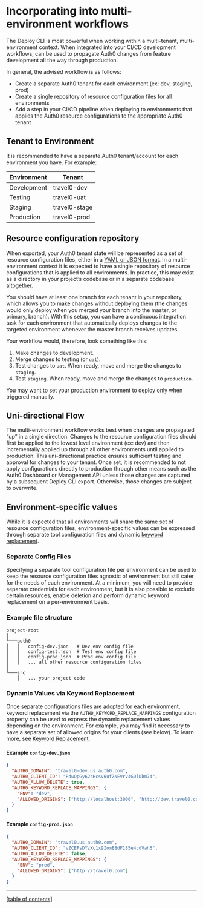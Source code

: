 # Incorporating into multi-environment workflows

The Deploy CLI is most powerful when working within a multi-tenant, multi-environment context. When integrated into your CI/CD development workflows, can be used to propagate Auth0 changes from feature development all the way through production.

In general, the advised workflow is as follows:

- Create a separate Auth0 tenant for each environment (ex: dev, staging, prod)
- Create a single repository of resource configuration files for all environments
- Add a step in your CI/CD pipeline when deploying to environments that applies the Auth0 resource configurations to the appropriate Auth0 tenant

## Tenant to Environment

It is recommended to have a separate Auth0 tenant/account for each environment you have. For example:

| Environment | Tenant        |
| ----------- | ------------- |
| Development | travel0-dev   |
| Testing     | travel0-uat   |
| Staging     | travel0-stage |
| Production  | travel0-prod  |

## Resource configuration repository

When exported, your Auth0 tenant state will be represented as a set of resource configuration files, either in a [YAML or JSON format](./available-resource-config-formats.md). In a multi-environment context it is expected to have a single repository of resource configurations that is applied to all environments. In practice, this may exist as a directory in your project’s codebase or in a separate codebase altogether.

You should have at least one branch for each tenant in your repository, which allows you to make changes without deploying them (the changes would only deploy when you merged your branch into the master, or primary, branch). With this setup, you can have a continuous integration task for each environment that automatically deploys changes to the targeted environment whenever the master branch receives updates.

Your workflow would, therefore, look something like this:

1. Make changes to development.
2. Merge changes to testing (or `uat`).
3. Test changes to `uat`. When ready, move and merge the changes to `staging`.
4. Test `staging`. When ready, move and merge the changes to `production`.

You may want to set your production environment to deploy only when triggered manually.

## Uni-directional Flow

The multi-environment workflow works best when changes are propagated “up” in a single direction. Changes to the resource configuration files should first be applied to the lowest level environment (ex: dev) and then incrementally applied up through all other environments until applied to production. This uni-directional practice ensures sufficient testing and approval for changes to your tenant. Once set, it is recommended to not apply configurations directly to production through other means such as the Auth0 Dashboard or Management API unless those changes are captured by a subsequent Deploy CLI export. Otherwise, those changes are subject to overwrite.

## Environment-specific values

While it is expected that all environments will share the same set of resource configuration files, environment-specific values can be expressed through separate tool configuration files and dynamic [keyword replacement](keyword-replacement.md).

### Separate Config Files

Specifying a separate tool configuration file per environment can be used to keep the resource configuration files agnostic of environment but still cater for the needs of each environment. At a minimum, you will need to provide separate credentials for each environment, but it is also possible to exclude certain resources, enable deletion and perform dynamic keyword replacement on a per-environment basis.

### Example file structure

```
project-root
│
└───auth0
│   │   config-dev.json   # Dev env config file
│   │   config-test.json  # Test env config file
│   │   config-prod.json  # Prod env config file
│   │   ... all other resource configuration files
│
└───src
    │   ... your project code
```

### Dynamic Values via Keyword Replacement

Once separate configurations files are adopted for each environment, keyword replacement via the `AUTH0_KEYWORD_REPLACE_MAPPINGS` configuration property can be used to express the dynamic replacement values depending on the environment. For example, you may find it necessary to have a separate set of allowed origins for your clients (see below). To learn more, see [Keyword Replacement](keyword-replacement.md).

#### Example `config-dev.json`

```json
{
  "AUTH0_DOMAIN": "travel0-dev.us.auth0.com",
  "AUTH0_CLIENT_ID": "PdwQpGy62sHcsV6ufZNEVrV4GDlDhm74",
  "AUTH0_ALLOW_DELETE": true,
  "AUTH0_KEYWORD_REPLACE_MAPPINGS": {
    "ENV": "dev",
    "ALLOWED_ORIGINS": ["http://localhost:3000", "http://dev.travel0.com"]
  }
}
```

#### Example `config-prod.json`

```json
{
  "AUTH0_DOMAIN": "travel0.us.auth0.com",
  "AUTH0_CLIENT_ID": "vZCEFsDYzXc1x9IomB8dF185e4cdVah5",
  "AUTH0_ALLOW_DELETE": false,
  "AUTH0_KEYWORD_REPLACE_MAPPINGS": {
    "ENV": "prod",
    "ALLOWED_ORIGINS": ["http://travel0.com"]
  }
}
```

---

[[table of contents]](../README.md#documentation)
